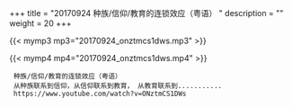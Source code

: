 +++
title = "20170924  种族/信仰/教育的连锁效应（粤语） "
description = ""
weight = 20
+++

{{< mymp3 mp3="20170924_onztmcs1dws.mp3" >}}

{{< mymp4 mp4="20170924_onztmcs1dws.mp4" >}}

     种族/信仰/教育的连锁效应（粤语） 
     从种族联系到信仰，从信仰联系到教育， 从教育联系到........... 
     https://www.youtube.com/watch?v=ONztmCS1DWs 
